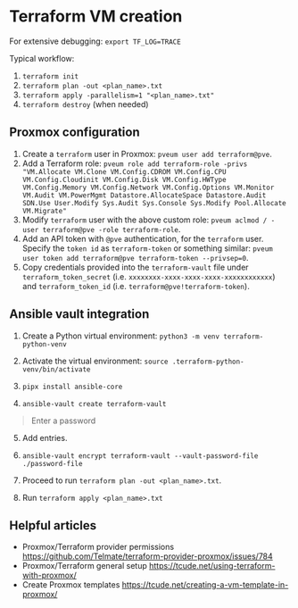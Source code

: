# Terraform VM creation

For extensive debugging: `export TF_LOG=TRACE`

Typical workflow:

1. `terraform init`
2. `terraform plan -out <plan_name>.txt`
3. `terraform apply -parallelism=1 "<plan_name>.txt"`
4. `terraform destroy` (when needed)

## Proxmox configuration

1. Create a `terraform` user in Proxmox: `pveum user add terraform@pve`.
2. Add a Terraform role: `pveum role add terraform-role -privs "VM.Allocate VM.Clone VM.Config.CDROM VM.Config.CPU VM.Config.Cloudinit VM.Config.Disk VM.Config.HWType VM.Config.Memory VM.Config.Network VM.Config.Options VM.Monitor VM.Audit VM.PowerMgmt Datastore.AllocateSpace Datastore.Audit SDN.Use User.Modify Sys.Audit Sys.Console Sys.Modify Pool.Allocate VM.Migrate"`
3. Modify `terraform` user with the above custom role: `pveum aclmod / -user terraform@pve -role terraform-role`.
4. Add an API token with `@pve` authentication, for the `terraform` user.  Specify the `token id` as `terraform-token` or something similar: `pveum user token add terraform@pve terraform-token --privsep=0`.
5. Copy credentials provided into the `terraform-vault` file under `terraform_token_secret` (i.e. `xxxxxxxx-xxxx-xxxx-xxxx-xxxxxxxxxxxx`) and `terraform_token_id` (i.e. `terraform@pve!terraform-token`).

## Ansible vault integration

1. Create a Python virtual environment: `python3 -m venv terraform-python-venv`

2. Activate the virtual environment: `source .terraform-python-venv/bin/activate`

3. `pipx install ansible-core`

4. `ansible-vault create terraform-vault`
> Enter a password

5. Add entries.

6. `ansible-vault encrypt terraform-vault --vault-password-file ./password-file`

7. Proceed to run `terraform plan -out <plan_name>.txt`.

8. Run `terraform apply <plan_name>.txt`

## Helpful articles

- Proxmox/Terraform provider permissions https://github.com/Telmate/terraform-provider-proxmox/issues/784
- Proxmox/Terraform general setup https://tcude.net/using-terraform-with-proxmox/
- Create Proxmox templates https://tcude.net/creating-a-vm-template-in-proxmox/

